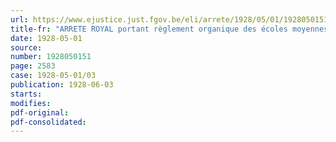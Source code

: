 ```yaml
---
url: https://www.ejustice.just.fgov.be/eli/arrete/1928/05/01/1928050151/justel
title-fr: "ARRETE ROYAL portant règlement organique des écoles moyennes de l'Etat"
date: 1928-05-01
source:
number: 1928050151
page: 2583
case: 1928-05-01/03
publication: 1928-06-03
starts:
modifies:
pdf-original:
pdf-consolidated:
---
```


